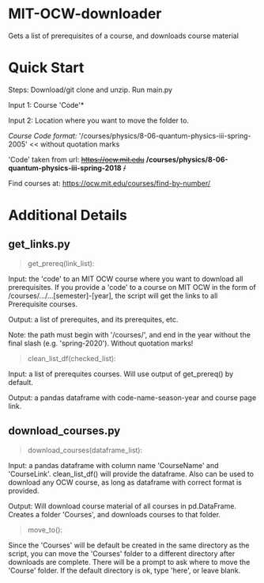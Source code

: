 # MIT-OCW-downloader
Gets a list of prerequisites of a course, and downloads course material

# Quick Start

Steps:
Download/git clone and unzip. 
Run main.py

Input 1: Course 'Code'*

Input 2: Location where you want to move the folder to.

*Course Code format:*
'/courses/physics/8-06-quantum-physics-iii-spring-2005'  << without quotation marks

'Code' taken from url: ~~https://ocw.mit.edu~~ **/courses/physics/8-06-quantum-physics-iii-spring-2018** ~~/~~

Find courses at: https://ocw.mit.edu/courses/find-by-number/




# Additional Details
## get_links.py

>get_prereq(link_list):

Input: the 'code' to an MIT OCW course where you want to download all prerequisites.
If you provide a 'code' to a course on MIT OCW in the form of /courses/.../...[semester]-[year], the script will get the links to all Prerequisite courses. 

Output: a list of prerequites, and its prerequites, etc.

Note: the path must begin with '/courses/', and end in the year without the final slash (e.g. 'spring-2020'). Without quotation marks!


>clean_list_df(checked_list):

Input: a list of prerequites courses. Will use output of get_prereq() by default.

Output: a pandas dataframe with code-name-season-year and course page link.



## download_courses.py

>download_courses(dataframe_list):

Input: a pandas dataframe with column name 'CourseName' and 'CourseLink'.
clean_list_df() will provide the dataframe. Also can be used to download any OCW course, as long as dataframe with correct format is provided.

Output: Will download course material of all courses in pd.DataFrame. Creates a folder 'Courses', and downloads courses to that folder.

>move_to():

Since the 'Courses' will be default be created in the same directory as the script, you can move the 'Courses' folder to a different directory after downloads are complete.
There will be a prompt to ask where to move the 'Course' folder.
If the default directory is ok, type 'here', or leave blank.


